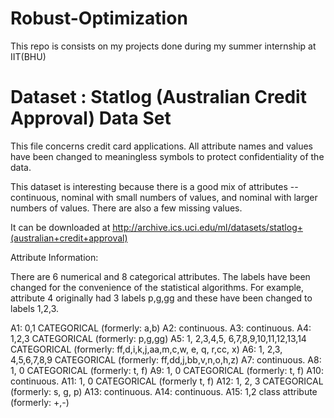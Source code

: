 # Robust-Optimization
This repo is consists on my projects done during my summer internship at IIT(BHU)

# Dataset : Statlog (Australian Credit Approval) Data Set 

This file concerns credit card applications. All attribute names and values have been changed to meaningless symbols to protect confidentiality of the data. 

This dataset is interesting because there is a good mix of attributes -- continuous, nominal with small numbers of values, and nominal with larger numbers of values. There are also a few missing values. 

It can be downloaded at http://archive.ics.uci.edu/ml/datasets/statlog+(australian+credit+approval)

Attribute Information:

There are 6 numerical and 8 categorical attributes. The labels have been changed for the convenience of the statistical algorithms. For example, attribute 4 originally had 3 labels p,g,gg and these have been changed to labels 1,2,3. 

A1: 0,1 CATEGORICAL (formerly: a,b) 
A2: continuous. 
A3: continuous. 
A4: 1,2,3 CATEGORICAL (formerly: p,g,gg) 
A5: 1, 2,3,4,5, 6,7,8,9,10,11,12,13,14 CATEGORICAL (formerly: ff,d,i,k,j,aa,m,c,w, e, q, r,cc, x) 
A6: 1, 2,3, 4,5,6,7,8,9 CATEGORICAL (formerly: ff,dd,j,bb,v,n,o,h,z) 
A7: continuous. 
A8: 1, 0 CATEGORICAL (formerly: t, f) 
A9: 1, 0	CATEGORICAL (formerly: t, f) 
A10: continuous. 
A11: 1, 0	CATEGORICAL (formerly t, f) 
A12: 1, 2, 3 CATEGORICAL (formerly: s, g, p) 
A13: continuous. 
A14: continuous. 
A15: 1,2 class attribute (formerly: +,-)

